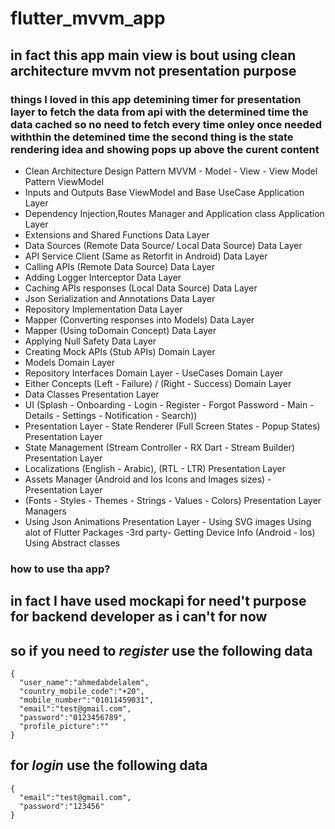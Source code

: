 # flutter_mvvm_app


## in fact this app main view is bout using clean architecture mvvm not presentation purpose

### things I loved in this app detemining timer for presentation layer to fetch the data from api with the determined time the data cached so no need to fetch every time onley once needed withthin the detemined time the second thing is the state rendering idea and showing pops up above the curent content 

- Clean Architecture Design Pattern MVVM - Model - View - View Model Pattern ViewModel
- Inputs and Outputs Base ViewModel and Base UseCase Application Layer
- Dependency Injection,Routes Manager and Application class Application Layer 
- Extensions and Shared Functions Data Layer 
- Data Sources (Remote Data Source/ Local Data Source) Data Layer 
- API Service Client (Same as Retorfit in Android) Data Layer 
- Calling APIs (Remote Data Source) Data Layer 
- Adding Logger Interceptor Data Layer 
- Caching APIs responses (Local Data Source) Data Layer 
- Json Serialization and Annotations Data Layer 
- Repository Implementation Data Layer 
- Mapper (Converting responses into Models) Data Layer 
- Mapper (Using toDomain Concept) Data Layer 
- Applying Null Safety Data Layer 
- Creating Mock APIs (Stub APIs) Domain Layer 
- Models Domain Layer 
- Repository Interfaces Domain Layer - UseCases Domain Layer 
- Either Concepts (Left - Failure) / (Right - Success) Domain Layer 
- Data Classes Presentation Layer 
- UI (Splash - Onboarding - Login - Register - Forgot Password - Main - Details - Settings - Notification - Search)) 
- Presentation Layer - State Renderer (Full Screen States - Popup States) Presentation Layer 
- State Management (Stream Controller - RX Dart - Stream Builder) Presentation Layer 
- Localizations (English - Arabic), (RTL - LTR) Presentation Layer 
- Assets Manager (Android and Ios Icons and Images sizes) - Presentation Layer 
- (Fonts - Styles - Themes - Strings - Values - Colors) Presentation Layer Managers
- Using Json Animations Presentation Layer - Using SVG images Using alot of Flutter Packages -3rd party- Getting Device Info (Android - Ios) Using Abstract classes

### how to use tha app?
## in fact I have used mockapi for need't purpose for backend developer as i can't for now
## so if you need to *register* use the following data
```
{
  "user_name":"ahmedabdelalem",
  "country_mobile_code":"+20",
  "mobile_number":"01011459031",
  "email":"test@gmail.com",
  "password":"0123456789",
  "profile_picture":""
}
```
## for *login* use the following data
```
{
  "email":"test@gmail.com",
  "password":"123456"
}
```






